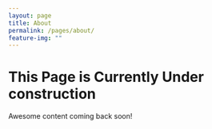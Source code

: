 ```yaml
---
layout: page
title: About
permalink: /pages/about/
feature-img: ""
---
```


# This Page is Currently Under construction

Awesome content coming back soon!
